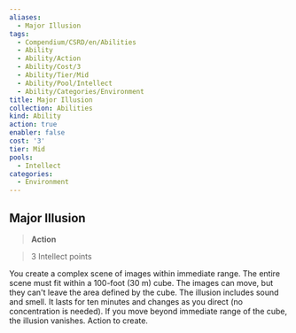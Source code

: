 ```yaml
---
aliases:
  - Major Illusion
tags:
  - Compendium/CSRD/en/Abilities
  - Ability
  - Ability/Action
  - Ability/Cost/3
  - Ability/Tier/Mid
  - Ability/Pool/Intellect
  - Ability/Categories/Environment
title: Major Illusion
collection: Abilities
kind: Ability
action: true
enabler: false
cost: '3'
tier: Mid
pools:
  - Intellect
categories:
  - Environment
---
```

## Major Illusion    
>**Action**    
>3 Intellect points  
    
You create a complex scene of images within immediate range. The entire scene must fit within a 100-foot (30 m) cube. The images can move, but they can't leave the area defined by the cube. The illusion includes sound and smell. It lasts for ten minutes and changes as you direct (no concentration is needed). If you move beyond immediate range of the cube, the illusion vanishes. Action to create.